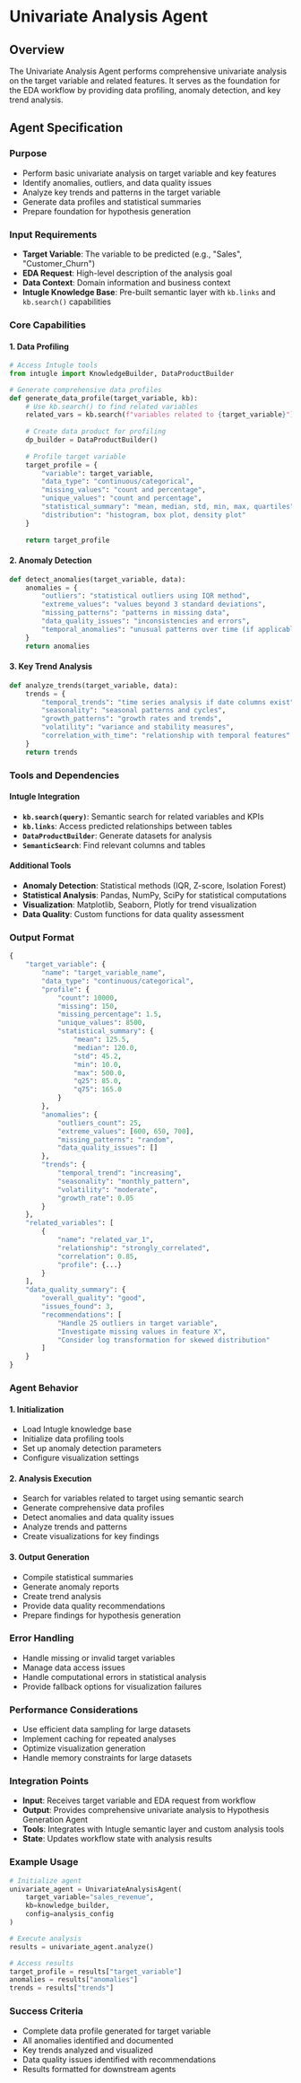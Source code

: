 # Univariate Analysis Agent

## Overview
The Univariate Analysis Agent performs comprehensive univariate analysis on the target variable and related features. It serves as the foundation for the EDA workflow by providing data profiling, anomaly detection, and key trend analysis.

## Agent Specification

### Purpose
- Perform basic univariate analysis on target variable and key features
- Identify anomalies, outliers, and data quality issues
- Analyze key trends and patterns in the target variable
- Generate data profiles and statistical summaries
- Prepare foundation for hypothesis generation

### Input Requirements
- **Target Variable**: The variable to be predicted (e.g., "Sales", "Customer_Churn")
- **EDA Request**: High-level description of the analysis goal
- **Data Context**: Domain information and business context
- **Intugle Knowledge Base**: Pre-built semantic layer with `kb.links` and `kb.search()` capabilities

### Core Capabilities

#### 1. Data Profiling
```python
# Access Intugle tools
from intugle import KnowledgeBuilder, DataProductBuilder

# Generate comprehensive data profiles
def generate_data_profile(target_variable, kb):
    # Use kb.search() to find related variables
    related_vars = kb.search(f"variables related to {target_variable}")
    
    # Create data product for profiling
    dp_builder = DataProductBuilder()
    
    # Profile target variable
    target_profile = {
        "variable": target_variable,
        "data_type": "continuous/categorical",
        "missing_values": "count and percentage",
        "unique_values": "count and percentage",
        "statistical_summary": "mean, median, std, min, max, quartiles",
        "distribution": "histogram, box plot, density plot"
    }
    
    return target_profile
```

#### 2. Anomaly Detection
```python
def detect_anomalies(target_variable, data):
    anomalies = {
        "outliers": "statistical outliers using IQR method",
        "extreme_values": "values beyond 3 standard deviations",
        "missing_patterns": "patterns in missing data",
        "data_quality_issues": "inconsistencies and errors",
        "temporal_anomalies": "unusual patterns over time (if applicable)"
    }
    return anomalies
```

#### 3. Key Trend Analysis
```python
def analyze_trends(target_variable, data):
    trends = {
        "temporal_trends": "time series analysis if date columns exist",
        "seasonality": "seasonal patterns and cycles",
        "growth_patterns": "growth rates and trends",
        "volatility": "variance and stability measures",
        "correlation_with_time": "relationship with temporal features"
    }
    return trends
```

### Tools and Dependencies

#### Intugle Integration
- **`kb.search(query)`**: Semantic search for related variables and KPIs
- **`kb.links`**: Access predicted relationships between tables
- **`DataProductBuilder`**: Generate datasets for analysis
- **`SemanticSearch`**: Find relevant columns and tables

#### Additional Tools
- **Anomaly Detection**: Statistical methods (IQR, Z-score, Isolation Forest)
- **Statistical Analysis**: Pandas, NumPy, SciPy for statistical computations
- **Visualization**: Matplotlib, Seaborn, Plotly for trend visualization
- **Data Quality**: Custom functions for data quality assessment

### Output Format

```python
{
    "target_variable": {
        "name": "target_variable_name",
        "data_type": "continuous/categorical",
        "profile": {
            "count": 10000,
            "missing": 150,
            "missing_percentage": 1.5,
            "unique_values": 8500,
            "statistical_summary": {
                "mean": 125.5,
                "median": 120.0,
                "std": 45.2,
                "min": 10.0,
                "max": 500.0,
                "q25": 85.0,
                "q75": 165.0
            }
        },
        "anomalies": {
            "outliers_count": 25,
            "extreme_values": [600, 650, 700],
            "missing_patterns": "random",
            "data_quality_issues": []
        },
        "trends": {
            "temporal_trend": "increasing",
            "seasonality": "monthly_pattern",
            "volatility": "moderate",
            "growth_rate": 0.05
        }
    },
    "related_variables": [
        {
            "name": "related_var_1",
            "relationship": "strongly_correlated",
            "correlation": 0.85,
            "profile": {...}
        }
    ],
    "data_quality_summary": {
        "overall_quality": "good",
        "issues_found": 3,
        "recommendations": [
            "Handle 25 outliers in target variable",
            "Investigate missing values in feature X",
            "Consider log transformation for skewed distribution"
        ]
    }
}
```

### Agent Behavior

#### 1. Initialization
- Load Intugle knowledge base
- Initialize data profiling tools
- Set up anomaly detection parameters
- Configure visualization settings

#### 2. Analysis Execution
- Search for variables related to target using semantic search
- Generate comprehensive data profiles
- Detect anomalies and data quality issues
- Analyze trends and patterns
- Create visualizations for key findings

#### 3. Output Generation
- Compile statistical summaries
- Generate anomaly reports
- Create trend analysis
- Provide data quality recommendations
- Prepare findings for hypothesis generation

### Error Handling
- Handle missing or invalid target variables
- Manage data access issues
- Handle computational errors in statistical analysis
- Provide fallback options for visualization failures

### Performance Considerations
- Use efficient data sampling for large datasets
- Implement caching for repeated analyses
- Optimize visualization generation
- Handle memory constraints for large datasets

### Integration Points
- **Input**: Receives target variable and EDA request from workflow
- **Output**: Provides comprehensive univariate analysis to Hypothesis Generation Agent
- **Tools**: Integrates with Intugle semantic layer and custom analysis tools
- **State**: Updates workflow state with analysis results

### Example Usage
```python
# Initialize agent
univariate_agent = UnivariateAnalysisAgent(
    target_variable="sales_revenue",
    kb=knowledge_builder,
    config=analysis_config
)

# Execute analysis
results = univariate_agent.analyze()

# Access results
target_profile = results["target_variable"]
anomalies = results["anomalies"]
trends = results["trends"]
```

### Success Criteria
- Complete data profile generated for target variable
- All anomalies identified and documented
- Key trends analyzed and visualized
- Data quality issues identified with recommendations
- Results formatted for downstream agents
